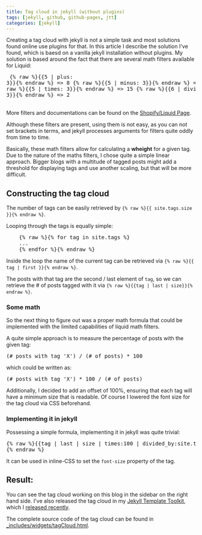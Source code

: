 ```yaml
---
title: Tag cloud in jekyll (without plugins)
tags: [jekyll, github, github-pages, jtt]
categories: [jekyll]
---
```

Creating a tag cloud with jekyll is not a simple task and most solutions found online use plugins for that. 
In this article I describe the solution I've found, which is baesd on a vanilla jekyll installation without plugins.
My solution is based around the fact that there are several math filters available for Liquid:
	<pre>
		{% raw %}{{5 | plus: 3}}{% endraw %} => 8
		{% raw %}{{5 | minus: 3}}{% endraw %} => 2
		{% raw %}{{5 | times: 3}}{% endraw %} => 15
		{% raw %}{{6 | divided_by: 3}}{% endraw %} => 2</pre>	
More filters and documentations can be found on the [Shopify/Liquid Page](http://wiki.shopify.com/FilterReference#Math_Filters).
 		
Although these filters are present, using them is not easy, as you can not set brackets in terms,
and jekyll processes arguments for filters quite oddly from time to time.

Basically, these math filters allow for calculating a **wheight** for a given tag. Due to the nature of
the maths filters, I chose quite a simple linear approach. Bigger blogs with a multitude of tagged 
posts might add a threshold for displaying tags and use another scaling, but that will be more
difficult.

Constructing the tag cloud
--------------------------
The number of tags can be easily retrieved by `{% raw %}{{ site.tags.size }}{% endraw %}`.

Looping through the tags is equally simple:
<pre>
	{% raw %}{% for tag in site.tags %} 
	... 
	{% endfor %}{% endraw %}
</pre>

Inside the loop the name of the current tag can be retrieved via `{% raw %}{{ tag | first }}{% endraw %}`.

The posts with that tag are the second / last element of `tag`, so we can retrieve the # of posts
tagged with it via `{% raw %}{{tag | last | size}}{% endraw %}`.

### Some math

So the next thing to figure out was a proper math formula that could be implemented with the limited
capabilities of liquid math filters.

A quite simple approach is to measure the percentage of posts with the given tag:
<pre>(# posts with tag 'X') / (# of posts) * 100</pre>
which could be written as:
<pre>(# posts with tag 'X') * 100 / (# of posts)</pre>

Additionally, I decided to add an offset of 100%, ensuring that each tag will have a minimum size that
is readable. Of course I lowered the font size for the tag cloud via CSS beforehand.

### Implementing it in jekyll
Possessing a simple formula, implementing it in jekyll was quite trivial:
<pre>{% raw %}{{tag | last | size | times:100 | divided_by:site.tags.size | plus:100}}
{% endraw %}</pre>
It can be used in inline-CSS to set the `font-size` property of the tag.

Result:
-------

You can see the tag cloud working on this blog in the sidebar on the right hand side. I've also released the tag
cloud in my [Jekyll Template Toolkit](http://github.com/NetzwergX/jekyll-template-toolkit.git), which
I [released recently](2012-08-27-release-jekyll-template-toolkit.html).

The complete source code of the tag cloud can be found in 
[\_includes/widgets/tagCloud.html](https://github.com/NetzwergX/jekyll-template-toolkit/blob/master/_includes/widgets/tagCloud.html).
